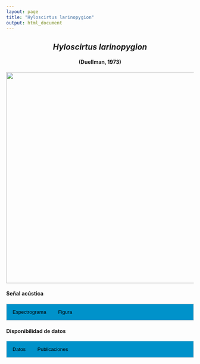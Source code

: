 ```yaml
---
layout: page
title: "Hyloscirtus larinopygion"
output: html_document
---
```


<style>
/* Simplified CSS for tabs */
.tab {
  overflow: hidden;
  border: 1px solid #ccc;
  background-color: #0092ca;
}
.tab button {
  background-color: inherit;
  float: left;
  border: none;
  cursor: pointer;
  padding: 14px 16px;
  transition: background-color 0.3s;
}
.tab button:hover {
  background-color: #ddd;
}
.tab button.active {
  background-color: #ccc;
}
.tabcontent {
  display: none;
  padding: 6px 12px;
  border: 1px solid #ccc;
  border-top: none;
}
.audio-container {
  margin-bottom: 10px;
}
body h1 {
  display: none;
}
</style>

<script>
function openTab(evt, tabName) {
  document.querySelectorAll('.tabcontent').forEach(tab => tab.style.display = "none");
  document.querySelectorAll('.tablinks').forEach(link => link.classList.remove('active'));
  document.getElementById(tabName).style.display = "block";
  evt.currentTarget.classList.add('active');
}
</script>

<!-- Species presentation -->
<div style="text-align: center;">
  <h2><i>Hyloscirtus larinopygion</i></h2>
  <h4>(Duellman, 1973)</h4>
  <img src="{{ site.baseurl }}/images/especie_Hyloscirtus_larinopygion.png" style="width:15cm;">
</div>

#### Señal acústica

<!-- Tabs section -->
<div class="tab">
  <button class="tablinks" onclick="openTab(event, 'Espectro')">Espectrograma</button>
  <button class="tablinks" onclick="openTab(event, 'fig')">Figura</button>
</div>

<!-- Seccion Espectrograma -->
<div id="Espectro" class="tabcontent" style="text-align: center;">
  <video width="100%" height="auto" controls>
    <source src="{{ site.baseurl }}/Espectrograms/dyna_Hyloscirtus_larinopygion.mp4" type="video/mp4">
    Tu navegador no soporta el elemento de video.
  </video>
</div>

<!-- Seccion Figura -->
<div id="fig" class="tabcontent" style="text-align: center;">
  <img src="{{ site.baseurl }}/images/spec_Hyloscirtus_larinopygion.png" style="width:15cm;">
</div>

#### Disponibilidad de datos

<!-- Tabs section -->
<div class="tab">
  <button class="tablinks" onclick="openTab(event, 'dat')">Datos</button>
  <button class="tablinks" onclick="openTab(event, 'pubs')">Publicaciones</button>
</div>

<!-- Seccion Datos -->
<div id="dat" class="tabcontent">
  <p><strong>Disponibles en Figshare</strong></p>
  <p>Chaves-Portilla, G. (2024). Hyloscirtus larinopygion. figshare. Media.  
    <a href="https://doi.org/10.6084/m9.figshare.27642150.v1" target="_blank">https://doi.org/10.6084/m9.figshare.27642150.v1</a>
  </p>
</div>

<!-- Seccion Publicaciones -->
<div id="pubs" class="tabcontent">
  <p><strong>Bernal, M.H., Montealegre, D.P., Páez, C.A.</strong> 2004. Estudio de la vocalización de trece especies de anuros del municipio de Ibagué, Colombia. <i>Revista de la Academia Colombiana de Ciencias Exactas, Físicas y Naturales</i> 28: 385-390. 
  <a href="https://raccefyn.co/index.php/raccefyn/article/view/2135" target="_blank">https://raccefyn.co/index.php/raccefyn/article/view/2135</a></p>
  
  <p><strong>Rivera-Correa, M., Vargas-Salinas, F., Grant, T.</strong> 2017. Statistical differences and biological implications: a comparative analysis of the advertisement calls of two Andean stream treefrogs (Hylidae: <i>Hyloscirtus</i>) and the evolution of acoustic characters. <i>Salamandra</i> 53: 237-244. 
  <a href="https://www.salamandra-journal.com/index.php/contents/2017-vol-53/1827-rivera-correa-m-f-vargas-salinas-t-grant" target="_blank">https://www.salamandra-journal.com/index.php/contents/2017-vol-53/1827-rivera-correa-m-f-vargas-salinas-t-grant</a></p>
  
  <p><strong>***</strong><i>Los artículos donde se publicó el canto de advertencia no disponibiliza los audios o datos asociados.</i></p>
</div>
